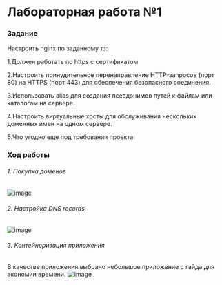 # Лабораторная работа №1 

### Задание
Настроить nginx по заданному тз:

  1.Должен работать по https c сертификатом
  
  2.Настроить принудительное перенаправление HTTP-запросов (порт 80) на HTTPS (порт 443) для обеспечения безопасного соединения.
  
  3.Использовать alias для создания псевдонимов путей к файлам или каталогам на сервере.
  
  4.Настроить виртуальные хосты для обслуживания нескольких доменных имен на одном сервере.
  
  5.Что угодно еще под требования проекта

### Ход работы
###### 1.  Покупка доменов
![image](https://github.com/kegly/itmo-cloud-systems-and-services/blob/main/lab1/images/Screenshot%20from%202024-10-14%2021-05-12.png)
###### 2.  Настройка DNS records 
![image](https://github.com/kegly/itmo-cloud-systems-and-services/blob/main/lab1/images/Screenshot%20from%202024-10-14%2021-06-03.png)

###### 3.  Контейнеризация приложения
В качестве приложения выбрано небольшое приложение с гайда для экономии времени.
![image](https://github.com/kegly/itmo-cloud-systems-and-services/blob/main/lab1/images/Screenshot%20from%202024-10-14%2021-15-21.png)

